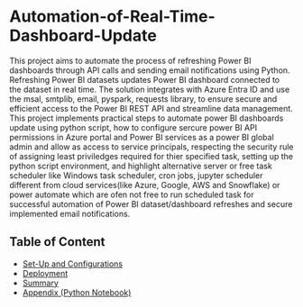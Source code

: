 # Automation-of-Real-Time-Dashboard-Update

This project aims to automate the process of refreshing Power BI dashboards through API calls and sending email notifications using Python. Refreshing Power BI datasets updates Power BI dashboard connected to the dataset in real time.
The solution integrates with Azure Entra ID and use the msal, smtplib, email, pyspark, requests library, to ensure secure and efficient access to the Power BI REST API and streamline data management. This project implements practical steps to automate power BI dashboards update using python script, how to configure sercure power BI API permissions in Azure portal and Power BI services as a power BI global admin and allow as access to service principals, respecting the security rule of assigning least priviledges required for thier specified task, setting up the python script environment, and highlight alternative server or free task scheduler like Windows task scheduler, cron jobs, jupyter scheduler different from cloud services(like Azure, Google, AWS and Snowflake) or power automate which are ofen not free to run scheduled task for successful automation of Power BI dataset/dashboard refreshes and secure implemented email notifications.

## Table of Content

- [Set-Up and Configurations](./SetUp_and_Configurations.md)
- [Deployment](./Deployment.md)
- [Summary](./Summary.md)
- [Appendix (Python Notebook)](./DatasetAutomationNotebook.ipynb)
